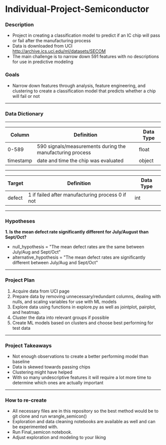 # Individual-Project-Semiconductor

### Description 
- Project in creating a classification model to predict if an IC chip will pass or fail after the manufacturing process
- Data is downloaded from UCI http://archive.ics.uci.edu/ml/datasets/SECOM
- The main challenge is to narrow down 591 features with no descriptions for use in predictive modeling

### Goals
- Narrow down features through analysis, feature engineering, and clustering to create a classification model that predicts whether a chip will fail or not

---------------------------------
### Data Dictionary
---
| Column | Definition | Data Type |
| ----- | ----- | ----- |
|0-589| 590 signals/measurements during the manufacturing process| float|
|timestamp| date and time the chip was evaluated| object|

---------------------------------------------------
| Target | Definition | Data Type |
| ----- | ----- | ----- |
|defect| 1 if failed after manufacturing process 0 if not| int|

--------------------------------------------------
### Hypotheses
**1. Is the mean defect rate significantly different for July/August than Sept/Oct?**
- null_hypothesis = "The mean defect rates are the same between July/Aug and Sept/Oct"
- alternative_hypothesis = "The mean defect rates are significantly different between July/Aug and Sept/Oct"

--------------------------------------------------

### Project Plan
1. Acquire data from UCI page 
2. Prepare data by removing unnecessary/redundant columns, dealing with nulls, and scaling variables for use with ML models
3. Explore data using functions in explore.py as well as jointplot, pairplot, and heatmap.
4. Cluster the data into relevant groups if possible
5. Create ML models based on clusters and choose best performing for test data

---------------------------------------------------
### Project Takeaways
- Not enough observations to create a better performing model than baseline
- Data is skewed towards passing chips
- Clustering might have helped
- With so many undescriptive features it will require a lot more time to determine which ones are actually important

--------------------------------------------------
### How to re-create
- All necessary files are in this repository so the best method would be to git clone and run wrangle_semicon()
- Exploration and data cleaning notebooks are available as well and can be experimented with.
- Run Final_semicon notebook. 
- Adjust exploration and modeling to your liking


